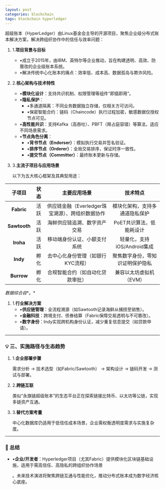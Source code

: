 ```yaml
---
layout: post
categories: blockchain
tags: blockchain hyperledger
---
```


超级账本（HyperLedger）由Linux基金会主导的开源项目，聚焦企业级分布式账本解决方案，解决跨组织协作中的信任与效率问题：

1. 1.**项目背景与目标**

   - •成立于2015年，由IBM、英特尔等企业推动，旨在构建透明、高效、防篡改的企业级账本系统。
   - •解决传统中心化账本的痛点：效率低、成本高、数据孤岛与欺诈风险。

2. 2.**核心架构与技术特性**

   - •**模块化设计**：支持共识机制、权限管理等组件“即插即用”。
   - •**隐私保护**：
     - •多通道隔离：不同业务数据独立存储，仅相关方可访问。
     - •保密智能合约：链码（Chaincode）执行过程加密，敏感数据仅授权节点可见。
   - •**高性能共识**：支持Kafka（高吞吐）、PBFT（拜占庭容错）等算法，适应不同场景需求。
   - •**节点角色分离**：
     - •**背书节点（Endorser）**：模拟执行交易并签名验证。
     - •**排序节点（Orderer）**：全局交易排序，保证时序一致性。
     - •**提交节点（Committer）**：最终账本更新与存储。

3. 3.**主流子项目与应用场景**

   以下为五大核心框架及其典型用途：

|  **子项目**  | **状态** |                 **主要应用场景**                 |           **技术特点**           |
| :----------: | :------: | :----------------------------------------------: | :------------------------------: |
|  **Fabric**  |   活跃   | 供应链金融（Everledger珠宝溯源）、跨组织数据协作 |  模块化架构，支持多通道隐私保护  |
| **Sawtooth** |   活跃   |           海鲜供应链追溯、数字资产交易           |     PoET共识算法，低能耗设计     |
|  **Iroha**   |   活跃   |           移动端身份认证、小额支付系统           |   轻量化，支持iOS/Android集成    |
|   **Indy**   |   孵化   |        去中心化身份管理（如银行KYC流程）         | 聚焦数字身份，零知识证明保护隐私 |
|  **Burrow**  |   孵化   |         合规智能合约（如自动化贷款审批）         |     兼容以太坊虚拟机（EVM）      |

*数据综合自**。*

1. 1.**行业解决方案**
   - •**供应链管理**：全流程溯源（如Sawtooth记录海鲜从捕捞至销售）。
   - •**金融科技**：跨境支付、债券结算（Fabric保障交易透明与不可篡改）。
   - •**数字身份**：Indy实现跨机构身份认证，减少重复信息提交（如贷款申请）。

------

### 💡 **三、实施路径与生态趋势**

1. 1.**企业部署步骤**

   需求分析 → 技术选型（如Fabric/Sawtooth） → 架构设计 → 链码开发 → 测试与部署。

2. 2.**跨链互联**

   类似“永旗链超级账本”的生态平台正在探索链接比特币、以太坊等公链，实现多链资产互通。

3. 3.**替代方案考量**

   中心化数据库仍适用于低信任成本场景，企业需权衡透明度需求与实施复杂度。

------

### 💎 总结

- •**企业/开发者**：Hyperledger项目（尤其Fabric）提供模块化区块链基础设施，适用于需高信任、高隐私的跨组织协作场景

  。未来技术演进将聚焦跨链互通与性能优化，推动分布式账本成为数字经济核心底座。